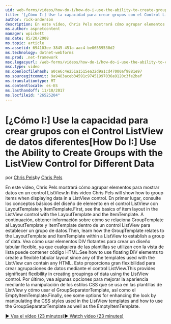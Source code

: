 ```yaml
---
uid: web-forms/videos/how-do-i/how-do-i-use-the-ability-to-create-groups-with-the-listview-control-for-different-data
title: '[¿Cómo I:] Use la capacidad para crear grupos con el Control ListView para diferentes datos | Documentos de Microsoft'
author: rick-anderson
description: En este vídeo, Chris Pels mostrará cómo agrupar elementos para mostrar datos en un control ListView. En primer lugar, consulte los conceptos básicos del diseño de elemento en el control ListView fuente...
ms.author: aspnetcontent
manager: wpickett
ms.date: 05/20/2008
ms.topic: article
ms.assetid: 694103ee-3845-451a-aac4-be06559530d2
ms.technology: dotnet-webforms
ms.prod: .net-framework
msc.legacyurl: /web-forms/videos/how-do-i/how-do-i-use-the-ability-to-create-groups-with-the-listview-control-for-different-data
msc.type: video
ms.openlocfilehash: a0ce6c4e251a1515ea32d9a1cd47000af9881e97
ms.sourcegitcommit: 9a9483aceb34591c97451997036a9120c3fe2baf
ms.translationtype: MT
ms.contentlocale: es-ES
ms.lasthandoff: 11/10/2017
ms.locfileid: "26525204"
---
```

<a name="how-do-i-use-the-ability-to-create-groups-with-the-listview-control-for-different-data"></a><span data-ttu-id="5a705-104">[¿Cómo I:] Use la capacidad para crear grupos con el Control ListView de datos diferentes</span><span class="sxs-lookup"><span data-stu-id="5a705-104">[How Do I:] Use the Ability to Create Groups with the ListView Control for Different Data</span></span>
====================
<span data-ttu-id="5a705-105">por [Chris Pels](https://twitter.com/chrispels)</span><span class="sxs-lookup"><span data-stu-id="5a705-105">by [Chris Pels](https://twitter.com/chrispels)</span></span>

<span data-ttu-id="5a705-106">En este vídeo, Chris Pels mostrará cómo agrupar elementos para mostrar datos en un control ListView.</span><span class="sxs-lookup"><span data-stu-id="5a705-106">In this video Chris Pels will show how to group items when displaying data in a ListView control.</span></span> <span data-ttu-id="5a705-107">En primer lugar, consulte los conceptos básicos del diseño de elemento en el control ListView con LayoutTemplate y ItemTemplate.</span><span class="sxs-lookup"><span data-stu-id="5a705-107">First, see the basics of item layout in the ListView control with the LayoutTemplate and the ItemTemplate.</span></span> <span data-ttu-id="5a705-108">A continuación, obtener información sobre cómo se relaciona GroupTemplate al LayoutTemplate y ItemTemplate dentro de un control ListView para establecer un grupo de datos.</span><span class="sxs-lookup"><span data-stu-id="5a705-108">Then, learn how the GroupTemplate relates to the LayoutTemplate and ItemTemplate within a ListView to establish a group of data.</span></span> <span data-ttu-id="5a705-109">Vea cómo usar elementos DIV flotantes para crear un diseño tabular flexible, ya que cualquiera de las plantillas se utilizan con la vista de lista puede contener código HTML.</span><span class="sxs-lookup"><span data-stu-id="5a705-109">See how to use floating DIV elements to create a flexible tabular layout since any of the templates used with the ListView can contain any HTML.</span></span> <span data-ttu-id="5a705-110">Esto proporciona gran flexibilidad para crear agrupaciones de datos mediante el control ListView.</span><span class="sxs-lookup"><span data-stu-id="5a705-110">This provides significant flexibility in creating groupings of data using the ListView control.</span></span> <span data-ttu-id="5a705-111">Por último, vea algunas opciones para mejorar la apariencia mediante la manipulación de los estilos CSS que se usa en las plantillas de ListView y cómo usar el GroupSeparatorTemplate, así como el EmptyItemTemplate.</span><span class="sxs-lookup"><span data-stu-id="5a705-111">Finally, see some options for enhancing the look by manipulating the CSS styles used in the ListView templates and how to use the GroupSeparatorTemplate as well as the EmptyItemTemplate.</span></span>

[<span data-ttu-id="5a705-112">&#9654; Vea el vídeo (23 minutos)</span><span class="sxs-lookup"><span data-stu-id="5a705-112">&#9654; Watch video (23 minutes)</span></span>](https://channel9.msdn.com/Blogs/ASP-NET-Site-Videos/how-do-i-use-the-ability-to-create-groups-with-the-listview-control-for-different-data)
